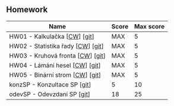## Homework
| Name​                                                                                                                       | Score | Max score |
| --------------------------------------------------------------------------------------------------------------------------- | ----- | --------- |
| HW01 - Kalkulačka [[CW](https://cw.fel.cvut.cz/wiki/courses/b0b36pjv/hw/01 "Assignment instruction")] [[git](hw/hw1/)]      | MAX   | 5         |
| HW02 - Statistika řady [[CW](https://cw.fel.cvut.cz/wiki/courses/b0b36pjv/hw/02 "Assignment instruction")] [[git](hw/hw2/)] | MAX   | 5         |
| HW03 - Kruhová fronta [[CW](https://cw.fel.cvut.cz/wiki/courses/b0b36pjv/hw/03 "Assignment instruction")] [[git](hw/hw3/)]  | MAX   | 5         |
| HW04 - Lámání hesel [[CW](https://cw.fel.cvut.cz/wiki/courses/b0b36pjv/hw/04 "Assignment instruction")] [[git](hw/hw4/)]    | MAX   | 5         |
| HW05 - Binární strom [[CW](https://cw.fel.cvut.cz/wiki/courses/b0b36pjv/hw/05 "Assignment instruction")] [[git](hw/hw5/)]   | MAX   | 5         |
| konzSP - Konzultace SP [[git](https://github.com/ezvezdov/Java-Chess)]                                                      | 5     | 10        |
| odevSP - Odevzdani SP [[git](https://github.com/ezvezdov/Java-Chess)]                                                       | 18    | 25        |
